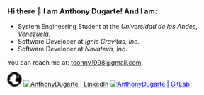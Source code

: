 ### Hi there 👋 I am Anthony Dugarte! And I am:

<!--
**AnthonyDugarte/AnthonyDugarte** is a ✨ _special_ ✨ repository because its `README.md` (this file) appears on your GitHub profile.

Here are some ideas to get you started:

- 🔭 I’m currently working on ...
- 🌱 I’m currently learning ...
- 👯 I’m looking to collaborate on ...
- 🤔 I’m looking for help with ...
- 💬 Ask me about ...
- 📫 How to reach me: ...
- 😄 Pronouns: ...
- ⚡ Fun fact: ...
-->

- System Engineering Student at the _Universidad de los Andes, Venezuela_.
- Software Developer at _Ignis Gravitas, Inc_.
- Software Developer at _Novateva, Inc_.

You can reach me at: <toonny1998@gmail.com>.

<!-- [<img alt="AnthonyDugarte | website" src="https://cdn.jsdelivr.net/npm/simple-icons@v3/icons/gmail.svg" width="32px" />][gmail] -->

[<img alt="AnthonyDugarte | website" src="https://raw.githubusercontent.com/iconic/open-iconic/master/svg/globe.svg" width="32px" />][website]
[<img alt="AnthonyDugarte | LinkedIn" src="https://cdn.jsdelivr.net/npm/simple-icons@v3/icons/linkedin.svg" width="32px" />][linkedin]
[<img alt="AnthonyDugarte | GitLab" src="https://cdn.jsdelivr.net/npm/simple-icons@v3/icons/gitlab.svg" style="color: blue;" width="32px" />][gitlab]

<!-- [<img alt="AnthonyDugarte | twitter" src="https://cdn.jsdelivr.net/npm/simple-icons@v3/icons/twitter.svg" width="32px" />][twitter] -->

[website]: https://anthonydugarte.dev
[gmail]: mailto:toonny1998@gmail.com
[linkedin]: https://www.linkedin.com/in/anthonydugarte
[twitter]: https://twitter.com/AnthonyDugarte8
[gitlab]: https://gitlab.com/AnthonyDugarte
